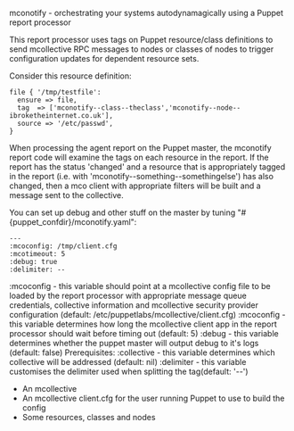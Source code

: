 mconotify - orchestrating your systems autodynamagically using a Puppet report processor

This report processor uses tags on Puppet resource/class definitions to send mcollective RPC messages to nodes or classes of nodes to trigger configuration updates for dependent resource sets.

Consider this resource definition:

    file { '/tmp/testfile':
      ensure => file,
      tag  => ['mconotify--class--theclass','mconotify--node--ibroketheinternet.co.uk'],
      source => '/etc/passwd',
    }

When processing the agent report on the Puppet master, the mconotify report code will examine the tags on each resource in the report.  If the report has the status 'changed' and a resource that is appropriately tagged in the report (i.e. with 'mconotify--something--somethingelse') has also changed, then a mco client with appropriate filters will be built and a message sent to the collective.

You can set up debug and other stuff on the master by tuning 
    "#{puppet_confdir}/mconotify.yaml": 
 
    ---
    :mcoconfig: /tmp/client.cfg
    :mcotimeout: 5
    :debug: true
    :delimiter: --

:mcoconfig - this variable should point at a mcollective config file to be loaded by the report processor with appropriate message queue credentials, collective information and mcollective security provider configuration (default: /etc/puppetlabs/mcollective/client.cfg)
:mcoconfig - this variable determines how long the mcollective client app in the report processor should wait before timing out (default: 5)
:debug - this variable determines whether the puppet master will output debug to it's logs (default: false)
Prerequisites:
:collective - this variable determines which collective will be addressed (default: nil)
:delimiter - this variable customises the delimiter used when splitting the tag(default: '--')

* An mcollective
* An mcollective client.cfg for the user running Puppet to use to build the config
* Some resources, classes and nodes
